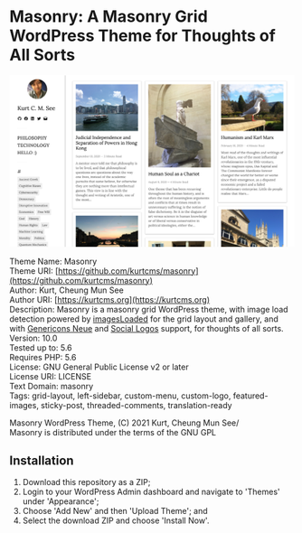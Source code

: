 # Masonry: A Masonry Grid WordPress Theme for Thoughts of All Sorts

![Masonry: A Masonry Grid WordPress Theme for Thoughts of All Sorts](https://github.com/kurtcms/masonry/blob/master/screenshot.png)

Theme Name: Masonry  
Theme URI: [https://github.com/kurtcms/masonry](https://github.com/kurtcms/masonry)  
Author: Kurt, Cheung Mun See  
Author URI: [https://kurtcms.org](https://kurtcms.org)  
Description: Masonry is a masonry grid WordPress theme, with image load detection powered by [imagesLoaded](https://github.com/desandro/imagesloaded) for the grid layout and gallery, and with [Genericons Neue](https://github.com/Automattic/genericons-neue) and [Social Logos](https://github.com/Automattic/social-logos) support, for thoughts of all sorts.  
Version: 10.0  
Tested up to: 5.6  
Requires PHP: 5.6  
License: GNU General Public License v2 or later  
License URI: LICENSE  
Text Domain: masonry  
Tags: grid-layout, left-sidebar, custom-menu, custom-logo, featured-images, sticky-post, threaded-comments, translation-ready

Masonry WordPress Theme, (C) 2021 Kurt, Cheung Mun See/  
Masonry is distributed under the terms of the GNU GPL

## Installation

1. Download this repository as a ZIP;
2. Login to your WordPress Admin dashboard and navigate to 'Themes' under 'Appearance';
3. Choose 'Add New' and then 'Upload Theme'; and
4. Select the download ZIP and choose 'Install Now'.